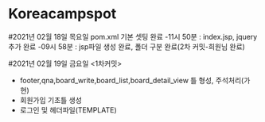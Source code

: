 # Koreacampspot

#2021년 02월 18일 목요일 pom.xml 기본 셋팅 완료
-11시 50분 : index.jsp, jquery 추가 완료
-09시 58분 : jsp파일 생성 완료, 폴더 구분 완료(2차 커밋-희원님 완료)



#2021년 02월 19일 금요일
<1차커밋>
- footer,qna,board_write,board_list,board_detail_view 틀 형성, 주석처리(가현)
- 회원가입 기초틀 생성
- 로그인 및 헤더파일(TEMPLATE) 
